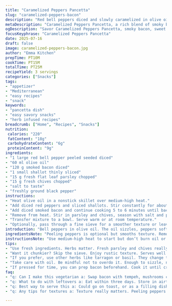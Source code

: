 ```yaml
---
title: "Caramelized Peppers Pancetta"
slug: "caramelized-peppers-bacon"
description: "Red bell peppers diced and slowly caramelized in olive oil until soft and sticky. Pancetta cubes browned alongside to crispiness, adding smoky, salty bites. Finish tossed with fresh parsley and chives for a herbal punch. Salt and pepper adjusted at the end. Serve warm or lukewarm. Slight twist: swapped pancetta with smoked bacon, added thinly sliced shallots for sweetness and texture. Smaller quantities for a more snack-sized portion. Cooking times slightly shortened and peppers peeled for smoother bite."
metaDescription: "Caramelized Peppers Pancetta, a rich blend of smoky bacon and sweet peppers, elevate your meals. Serve warm or room temp, perfect for crostini."
ogDescription: "Savor Caramelized Peppers Pancetta, smoky bacon, sweet peppers, and fresh herbs. A Mediterranean delight for any time, warm or at room temperature."
focusKeyphrase: "Caramelized Peppers Pancetta"
date: 2025-07-16
draft: false
image: caramelized-peppers-bacon.jpg
author: "Emma Kitchen"
prepTime: PT10M
cookTime: PT15M
totalTime: PT25M
recipeYield: 3 servings
categories: ["Snacks"]
tags:
- "appetizer"
- "Mediterranean"
- "easy recipes"
- "snack"
keywords:
- "pancetta dish"
- "easy savory snacks"
- "herb infused recipes"
breadcrumb: ["Home", "Recipes", "Snacks"]
nutrition: 
 calories: "220"
 fatContent: "18g"
 carbohydrateContent: "6g"
 proteinContent: "9g"
ingredients:
- "1 large red bell pepper peeled seeded diced"
- "60 ml olive oil"
- "120 g smoked bacon diced"
- "1 small shallot thinly sliced"
- "15 g fresh flat leaf parsley chopped"
- "15 g fresh chives chopped"
- "salt to taste"
- "freshly ground black pepper"
instructions:
- "Heat olive oil in a nonstick skillet over medium-high heat."
- "Add diced red peppers and sliced shallots. Stir constantly for about 7 minutes or until peppers start to caramelize and become tender."
- "Add diced smoked bacon and continue cooking 5 to 6 minutes until bacon is browned and crispy, peppers deeply confited."
- "Remove from heat. Stir in parsley and chives, season with salt and pepper."
- "Transfer mixture to a bowl. Serve warm or at room temperature."
- "Optionally, pass through a fine sieve for a smoother texture or leave chunky for rustic feel."
introduction: "Bell peppers in olive oil. The oil sizzles, peppers soften, edges brown, sweet juices emerge. Not just fried—confits. Bacon brings salt, smoke, crisp. Small shallots add a hint of sweetness beneath. Herbs fresh, rough chop, parsley and chives scattered at the end. Heat modulates, oil moves, shapes flavor—a dance. Warm or so-so temp. Simple ingredients, turned up a notch. Crostini topper or hearty snack. Peeling peppers for silkiness; chopped sizes altered for bitesize chunks. No cream, no nuts, no dairy fuss. The result: sticky, salty, herby chaos on a plate, begging to be spread or eaten straight off the spoon. Rustic, fast, sideways and chopped up. Try fishing out shallot slivers before serving, or leave the whole mess intact."
ingredientsNote: "Peeling peppers is optional but smooths texture. Removing seeds cuts bitterness. Using smoked bacon instead of pancetta adds depth and changes saltiness. Shallots are a twist—thin slices cooking into sweetness balancing bacon salt. Olive oil quantity reduced slightly, enough to lightly sizzle and caramelize without drowning. Herbs increased for a fresher punch, chopped roughly for rustic look. Adjust salt after cooking because bacon and oil carry saltiness already. Could swap chives for tarragon or basil for a different herbal note. Keep all ingredients fresh—herbs and shallots delicate but essential. Pepper variety matters: red or yellow sweeter, green more vegetal, but adjust cooking times for firmness."
instructionsNote: "Use medium-high heat to start but don’t burn oil or bacon. Stir often when caramelizing peppers and shallots to avoid burning yet allow sugars to develop. Add bacon later to control crispness time; bacon too early can release fat and prevent pepper confit. Cooking times shortened a bit—peppers soften and brown quicker with peeled skin. Add herbs off heat to preserve flavor and bright color. Season last because bacon and oil are salty. Passing mixture through a fine sieve creates a smooth spread; otherwise serve chunky for rustic feel. Let cool slightly before serving to meld flavors. Can be reheated gently. Storing leftovers in airtight container; consumes within three days due to fresh herbs and bacon. Great dolloped over toasted bread or alongside roasted meats."
tips:
- "Use fresh ingredients. Herbs matter. Fresh parsley and chives really pop. Peel peppers if you want smooth texture. Bite-size pieces help with snacking. Adjust salt last, bacon adds salt too. Cook medium-high. Don't burn it. Keep stirring. It helps caramelization. Flicking in shallots brings sweetness. But don’t let them burn. Timing is key. Bacon can release fat."
- "Want it chunkier? Skip the sieve. Enjoy rustic texture. Serves well on crostini. Store leftovers tight in a container. Use in three days. Great with roasted meats. Snack on it cold. Or warm, up to you. Smaller batches work too. Cut down ingredient size. Sauté faster. Flexible cooking times depending on stove."
- "If you prefer, use other herbs like tarragon or basil. They change things up. Pair differently with your meal. Yellow or red peppers add sweetness. Green peppers feel more vegetal. Cooking times vary with pepper type. Adjust for firmness. If you're in a hurry, short the cooking times some more."
- "Take care with oil. Be mindful not to overdo it. Enough to sizzle, not drown. Balancing oil and bacon is crucial for texture. Let mix cool slightly before digging in. It melds flavors better. Shrug off if shallots stay chunky or fish them out. Easy to adjust based on preference."
- "If pressed for time, you can prep bacon beforehand. Cook it until crispy, then set aside. Use the same pan for peppers to soak up flavors. Great way to save time. Leftover bacon? Toss it into salads. Variety opens more doors. Consider serving with crusty bread too. Balance between soft and crispy textures."
faq:
- "q: Can I make this vegetarian a: Swap bacon with tempeh, mushrooms can work too. Texture varies, but seasoning is key here. Don't overcook, still want chewy bits."
- "q: What to do with leftovers a: Eat within three days. Store in airtight container. Can be reheated gently. Stir into omelets, or pair with rice."
- "q: Best way to serve this a: Could go on toast, or as a filling dish. Serve warm or at room temp. Versatile, fits with many meals."
- "q: Any tips for textures a: Texture really matters. Peeling peppers is optional but smoother. Chunky vs. smooth, depends on taste buds."

---
```

